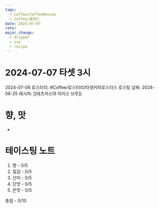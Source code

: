 ```yaml
---
tags:
  - Coffee/CoffeeReview
  - Coffee/블렌드
date: 2024-07-07
rate: 
major_change:
  - dripper
  - ice
  - recipe
---
```

# 2024-07-07 타셋 3시
2024-07-06
로스터리: #Coffee/로스터리/타셋커피로스터스
로스팅 날짜: 2024-06-25
레시피: [[테츠카스야 아이스 브루]]
# 향, 맛
- 
# 테이스팅 노트
1. 향 - 0/5
2. 질감 - 0/5
3. 산미 - 0/5
4. 단맛 - 0/5
5. 쓴맛 - 0/5

총점 - 0/10